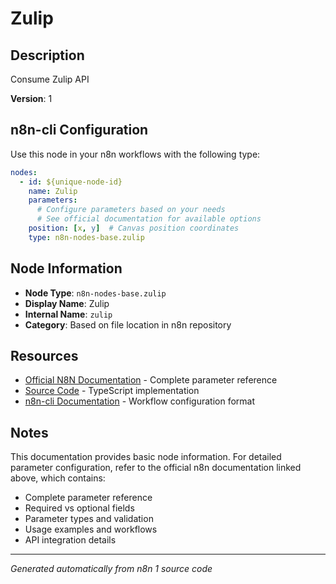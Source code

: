 # Zulip

## Description

Consume Zulip API

**Version**: 1

## n8n-cli Configuration

Use this node in your n8n workflows with the following type:

```yaml
nodes:
  - id: ${unique-node-id}
    name: Zulip
    parameters:
      # Configure parameters based on your needs
      # See official documentation for available options
    position: [x, y]  # Canvas position coordinates
    type: n8n-nodes-base.zulip
```

## Node Information

- **Node Type**: `n8n-nodes-base.zulip`
- **Display Name**: Zulip
- **Internal Name**: `zulip`
- **Category**: Based on file location in n8n repository

## Resources

- [Official N8N Documentation](https://docs.n8n.io/integrations/builtin/app-nodes/n8n-nodes-base.zulip/) - Complete parameter reference
- [Source Code](https://github.com/n8n-io/n8n/blob/master/packages/nodes-base/nodes/Zulip/Zulip.node.ts) - TypeScript implementation
- [n8n-cli Documentation](https://github.com/edenreich/n8n-cli) - Workflow configuration format

## Notes

This documentation provides basic node information. For detailed parameter configuration, 
refer to the official n8n documentation linked above, which contains:

- Complete parameter reference
- Required vs optional fields
- Parameter types and validation
- Usage examples and workflows
- API integration details

---
*Generated automatically from n8n 1 source code*
